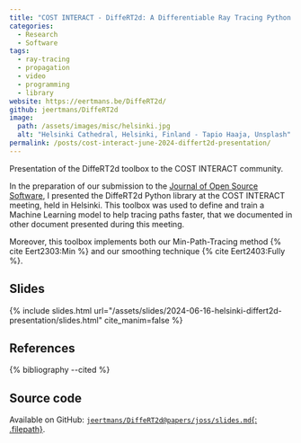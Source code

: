 ```yaml
---
title: "COST INTERACT - DiffeRT2d: A Differentiable Ray Tracing Python Framework for Radio Propagation"
categories:
  - Research
  - Software
tags:
  - ray-tracing
  - propagation
  - video
  - programming
  - library
website: https://eertmans.be/DiffeRT2d/
github: jeertmans/DiffeRT2d
image:
  path: /assets/images/misc/helsinki.jpg
  alt: "Helsinki Cathedral, Helsinki, Finland - Tapio Haaja, Unsplash"
permalink: /posts/cost-interact-june-2024-differt2d-presentation/
---
```


Presentation of the DiffeRT2d toolbox to the COST INTERACT community.

<!--more-->

In the preparation of our submission to the
[Journal of Open Source Software](https://joss.theoj.org/),
I presented the DiffeRT2d Python library at the COST INTERACT meeting, held in
Helsinki. This toolbox was used to define and train a Machine Learning model
to help tracing paths faster, that we documented in other document
presented during this meeting.

Moreover, this toolbox implements both
our Min-Path-Tracing method {% cite Eert2303:Min %}
and our smoothing technique {% cite Eert2403:Fully %}.

## Slides

{% include slides.html url="/assets/slides/2024-06-16-helsinki-differt2d-presentation/slides.html" cite_manim=false %}

## References

{% bibliography --cited %}

## Source code

Available on GitHub:
[`jeertmans/DiffeRT2d@papers/joss/slides.md`{: .filepath}](https://github.com/jeertmans/DiffeRT2d/blob/main/papers/joss/slides.md).
